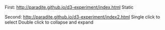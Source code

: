 
First:
http://paradite.github.io/d3-experiment/index.html
Static

Second:
http://paradite.github.io/d3-experiment/index2.html
Single click to select
Double click to collapse and expand